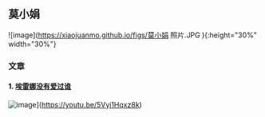 
## 莫小娟

![image](https://xiaojuanmo.github.io/figs/莫小娟  照片.JPG ){:height="30%" width="30%"}
    

### 文章

#### 1. [埃雷娜没有爱过谁](https://www.jianshu.com/p/eb4d9c33d7ba)

![image](http://xiaojuanmo.github.io/figs/人物.jpg)](https://youtu.be/5Vyj1Hqxz8k)
